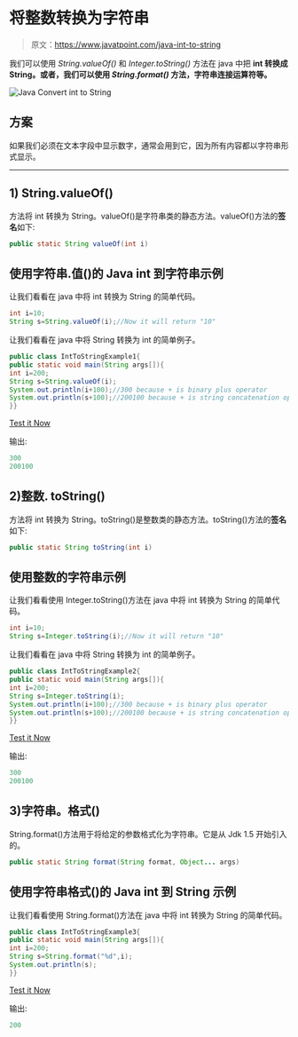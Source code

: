 # 将整数转换为字符串

> 原文：<https://www.javatpoint.com/java-int-to-string>

我们可以使用 *String.valueOf()* 和 *Integer.toString()* 方法在 java 中把 **int 转换成 String。或者，我们可以使用 *String.format()* 方法，字符串连接运算符等。**

![Java Convert int to String](../img/a2144a228e126193a6850b4c23ef3ae9.png)

## 方案

如果我们必须在文本字段中显示数字，通常会用到它，因为所有内容都以字符串形式显示。

* * *

## 1) String.valueOf()

方法将 int 转换为 String。valueOf()是字符串类的静态方法。valueOf()方法的**签名**如下:

```java
public static String valueOf(int i)

```

## 使用字符串.值()的 Java int 到字符串示例

让我们看看在 java 中将 int 转换为 String 的简单代码。

```java
int i=10;
String s=String.valueOf(i);//Now it will return "10"

```

让我们看看在 java 中将 String 转换为 int 的简单例子。

```java
public class IntToStringExample1{
public static void main(String args[]){
int i=200;
String s=String.valueOf(i);
System.out.println(i+100);//300 because + is binary plus operator
System.out.println(s+100);//200100 because + is string concatenation operator
}}

```

[Test it Now](https://www.javatpoint.com/opr/test.jsp?filename=IntToStringExample1)

输出:

```java
300
200100

```

## 2)整数. toString()

方法将 int 转换为 String。toString()是整数类的静态方法。toString()方法的**签名**如下:

```java
public static String toString(int i)

```

## 使用整数的字符串示例

让我们看看使用 Integer.toString()方法在 java 中将 int 转换为 String 的简单代码。

```java
int i=10;
String s=Integer.toString(i);//Now it will return "10"

```

让我们看看在 java 中将 String 转换为 int 的简单例子。

```java
public class IntToStringExample2{
public static void main(String args[]){
int i=200;
String s=Integer.toString(i);
System.out.println(i+100);//300 because + is binary plus operator
System.out.println(s+100);//200100 because + is string concatenation operator
}}

```

[Test it Now](https://www.javatpoint.com/opr/test.jsp?filename=IntToStringExample2)

输出:

```java
300
200100

```

## 3)字符串。格式()

String.format()方法用于将给定的参数格式化为字符串。它是从 Jdk 1.5 开始引入的。

```java
public static String format(String format, Object... args)

```

## 使用字符串格式()的 Java int 到 String 示例

让我们看看使用 String.format()方法在 java 中将 int 转换为 String 的简单代码。

```java
public class IntToStringExample3{
public static void main(String args[]){
int i=200;
String s=String.format("%d",i);
System.out.println(s);
}}

```

[Test it Now](https://www.javatpoint.com/opr/test.jsp?filename=IntToStringExample3)

输出:

```java
200

```